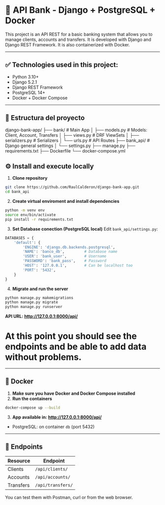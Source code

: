 # 🏦 API Bank - Django + PostgreSQL + Docker

This project is an API REST for a basic banking system that allows you to manage clients, accounts and transfers. It is developed with Django and Django REST Framework. It is also containerized with Docker.

---

## ✅ Technologies used in this project:

- Python 3.10+
- Django 5.2.1
- Django REST Framework
- PostgreSQL 14+
- Docker + Docker Compose

---

## 📁 Estructura del proyecto

django-bank-app/
├── bank/ # Main App
│ ├── models.py # Models: Client, Account, Transfers
│ ├── views.py # DRF ViewSets
│ ├── serializers.py # Serializers
│ └── urls.py # API Routes
├── bank_api/ # Django general settings
│ └── settings.py
├── manage.py
├── requirements.txt
├── Dockerfile
└── docker-compose.yml

## ⚙️ Install and execute locally

1. **Clone repository**
```bash
git clone https://github.com/RaulCalderon/django-bank-app.git
cd bank_api
```

2. **Create virtual enviroment and install dependencies**
```bash
python -m venv env
source env/bin/activate
pip install -r requirements.txt
```

3. **Set Database conection (PostgreSQL local)**
Edit `bank_api/settings.py`:
```python
DATABASES = {
    'default': {
        'ENGINE': 'django.db.backends.postgresql',
        'NAME': 'banco_db',         # Database name
        'USER': 'bank_user',        # Username
        'PASSWORD': 'bank_pass',    # Password
        'HOST': '127.0.0.1',        # Can be localhost too
        'PORT': '5432',
    }
}
```

4. **Migrate and run the server**
```bash
python manage.py makemigrations
python manage.py migrate
python manage.py runserver
```

**API URL: http://127.0.0.1:8000/api/**

# At this point you should see the endpoints and be able to add data without problems.

---

## 🐳 Docker

1. **Make sure you have Docker and Docker Compose installed**
2. **Run the containers**
```bash
docker-compose up --build
```

3. **App available in: http://127.0.0.1:8000/api/**
- PostgreSQL: on container `db` (port 5432)

---

## 🔁 Endpoints

| Resource      | Endpoint                    |
|---------------|-----------------------------|
| Clients       | `/api/clients/`             |
| Accounts      | `/api/accounts/`            |
| Transfers     | `/api/transfers/`           |

You can test them with Postman, curl or from the web browser.







